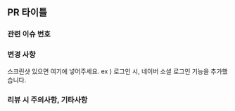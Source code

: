 ## PR 타이틀

### 관련 이슈 번호

### 변경 사항
스크린샷 있으면 여기에 넣어주세요.
ex ) 로그인 시, 네이버 소셜 로그인 기능을 추가했습니다.

### 리뷰 시 주의사항, 기타사항
